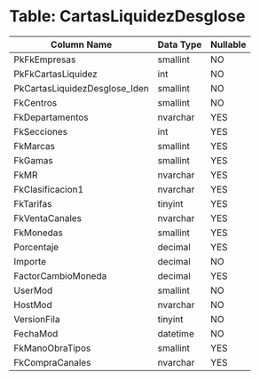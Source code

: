 # Table: CartasLiquidezDesglose

| Column Name | Data Type | Nullable |
|-------------|-----------|----------|
| PkFkEmpresas | smallint | NO |
| PkFkCartasLiquidez | int | NO |
| PkCartasLiquidezDesglose_Iden | smallint | NO |
| FkCentros | smallint | NO |
| FkDepartamentos | nvarchar | YES |
| FkSecciones | int | YES |
| FkMarcas | smallint | YES |
| FkGamas | smallint | YES |
| FkMR | nvarchar | YES |
| FkClasificacion1 | nvarchar | YES |
| FkTarifas | tinyint | YES |
| FkVentaCanales | nvarchar | YES |
| FkMonedas | smallint | YES |
| Porcentaje | decimal | YES |
| Importe | decimal | NO |
| FactorCambioMoneda | decimal | YES |
| UserMod | smallint | NO |
| HostMod | nvarchar | NO |
| VersionFila | tinyint | NO |
| FechaMod | datetime | NO |
| FkManoObraTipos | smallint | YES |
| FkCompraCanales | nvarchar | YES |

